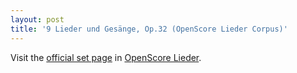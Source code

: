 ```yaml
---
layout: post
title: '9 Lieder und Gesänge, Op.32 (OpenScore Lieder Corpus)'
---
```


Visit the [official set page] in [OpenScore Lieder].

[official set page]: https://musescore.com/openscore-lieder-corpus/sets/5033093
[OpenScore Lieder]: https://musescore.com/openscore-lieder-corpus

